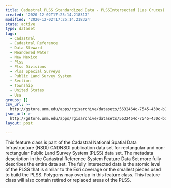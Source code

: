 ```yaml
---
title: Cadastral PLSS Standardized Data - PLSSIntersected (Las Cruces) - Version 1.1
created: '2020-12-02T17:25:14.218317'
modified: '2020-12-02T17:25:14.218324'
state: active
type: dataset
tags:
  - Cadastral
  - Cadastral Reference
  - Data Steward
  - Meandered Water
  - New Mexico
  - Plss
  - Plss Divisions
  - Plss Special Surveys
  - Public Land Survey System
  - Section
  - Township
  - United States
  - Usa
groups: []
csv_url: >-
  http://gstore.unm.edu/apps/rgisarchive/datasets/5632464c-7545-430c-b119-a4772f3e1962/PLSSIntersected_LAS_CRUCES.derived.csv
json_url: >-
  http://gstore.unm.edu/apps/rgisarchive/datasets/5632464c-7545-430c-b119-a4772f3e1962/PLSSIntersected_LAS_CRUCES.derived.json
layout: post

---
```

 This feature class is part of the Cadastral National Spatial Data
                Infrastructure (NSDI) CADNSDI publication data set for rectangular and
                non-rectangular Public Land Survey System (PLSS) data set. The metadata description
                in the Cadastral Reference System Feature Data Set more fully describes the entire
                data set. The fully intersected data is the atomic level of the PLSS that is similar
                to the Esri coverage or the smallest pieces used to build the PLSS. Polygons may
                overlap in this feature class. This feature class will also contain retired or
                replaced areas of the PLSS. 
